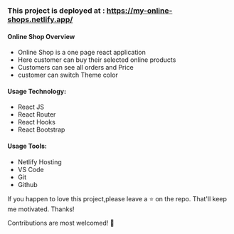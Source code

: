 ### This project is deployed at : https://my-online-shops.netlify.app/
#### Online Shop Overview
* Online Shop is a one page react application
* Here customer can buy their selected online products
* Customers can see all orders and Price
* customer can switch Theme color

#### Usage Technology:
* React JS
* React Router
* React Hooks
* React Bootstrap

#### Usage Tools:
* Netlify Hosting
* VS Code
* Git
* Github

If you happen to love this project,please leave a ⭐ on the repo. That'll keep me motivated. Thanks!

Contributions are most welcomed! 💖
